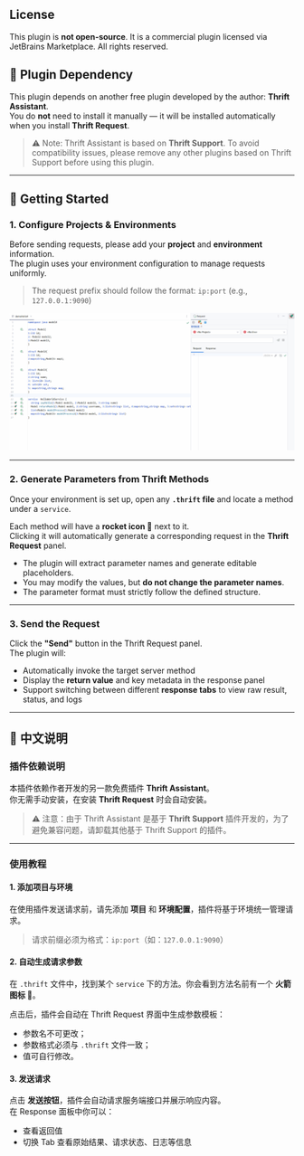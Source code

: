 ## License

This plugin is **not open-source**. It is a commercial plugin licensed via JetBrains Marketplace. All rights reserved.

## 🧩 Plugin Dependency

This plugin depends on another free plugin developed by the author: **Thrift Assistant**.  
You do **not** need to install it manually — it will be installed automatically when you install **Thrift Request**.

> ⚠️ Note: Thrift Assistant is based on **Thrift Support**. To avoid compatibility issues, please remove any other plugins based on Thrift Support before using this plugin.

---

## 🚀 Getting Started

### 1. Configure Projects & Environments

Before sending requests, please add your **project** and **environment** information.  
The plugin uses your environment configuration to manage requests uniformly.  
> The request prefix should follow the format: `ip:port` (e.g., `127.0.0.1:9090`)

<img src="./addEnv.gif" />

---

### 2. Generate Parameters from Thrift Methods

Once your environment is set up, open any **`.thrift` file** and locate a method under a `service`.

Each method will have a **rocket icon 🚀** next to it.  
Clicking it will automatically generate a corresponding request in the **Thrift Request** panel.

- The plugin will extract parameter names and generate editable placeholders.
- You may modify the values, but **do not change the parameter names**.
- The parameter format must strictly follow the defined structure.

---

### 3. Send the Request

Click the **"Send"** button in the Thrift Request panel.  
The plugin will:

- Automatically invoke the target server method
- Display the **return value** and key metadata in the response panel
- Support switching between different **response tabs** to view raw result, status, and logs

---

## 📝 中文说明

### 插件依赖说明

本插件依赖作者开发的另一款免费插件 **Thrift Assistant**。  
你无需手动安装，在安装 **Thrift Request** 时会自动安装。

> ⚠️ 注意：由于 Thrift Assistant 是基于 **Thrift Support** 插件开发的，为了避免兼容问题，请卸载其他基于 Thrift Support 的插件。

---

### 使用教程

#### 1. 添加项目与环境

在使用插件发送请求前，请先添加 **项目** 和 **环境配置**，插件将基于环境统一管理请求。  
> 请求前缀必须为格式：`ip:port`（如：`127.0.0.1:9090`）

#### 2. 自动生成请求参数

在 `.thrift` 文件中，找到某个 `service` 下的方法。你会看到方法名前有一个 **火箭图标 🚀**。

点击后，插件会自动在 Thrift Request 界面中生成参数模板：

- 参数名不可更改；
- 参数格式必须与 `.thrift` 文件一致；
- 值可自行修改。

#### 3. 发送请求

点击 **发送按钮**，插件会自动请求服务端接口并展示响应内容。  
在 Response 面板中你可以：

- 查看返回值
- 切换 Tab 查看原始结果、请求状态、日志等信息

